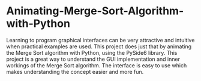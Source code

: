 # Animating-Merge-Sort-Algorithm-with-Python

Learning to program graphical interfaces can be very attractive and intuitive when practical examples are used. This project does just that by animating the Merge Sort algorithm with Python, using the PySide6 library.  This project is a great way to understand the GUI implementation and inner workings of the Merge Sort algorithm. The interface is easy to use which makes understanding the concept easier and more fun.
